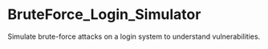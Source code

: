 # BruteForce_Login_Simulator
Simulate brute-force attacks on a login system to understand vulnerabilities.
